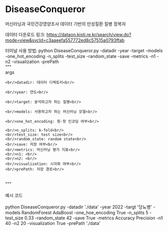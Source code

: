 # DiseaseConqueror
머신러닝과 국민건강영양조사 데이터 기반의 만성질환 질병 정복자

데이터 다운로드 링크: https://dataon.kisti.re.kr/search/view.do?mode=view&svcId=c3aaeefa557772ed8c57515a0793ffab

터미널 사용 방법: 
python DiseaseConqueror.py -datadir -year -target -models -one_hot_encoding -n_splits -test_size -random_state -save -metrics -n1 -n2 -visualization -prePath<br/>
"""
  <br/>args<br/>
  
    <br/>datadir: 데이터 디렉토리<br/>
    
    <br/>year: 연도<br/>
    
    <br/>target: 분석하고자 하는 질병<br/>
    
    <br/>models: 사용하고자 하는 머신러닝 모델<br/>
    
    <br/>one_hot_encoding: 웟-핫 인코딩 여부<br/>
    
    <br/>n_splits: k-fold<br/>
    <br/>test_size: test size<br/>
    <br/>random_state: random state<br/>
    <br/>save: 저장 여부<br/>
    <br/>metrics: 머신러닝 평가 지표<br/>
    <br/>n1: <br/>
    <br/>n2: <br/>
    <br/>visualization: 시각화 여부<br/>
    <br/>prePath: 저장 경로<br/>
<br/>"""<br/>
<br/>예시 코드<br/>
<br/>python DiseaseConqueror.py -datadir './data' -year 2022 -targt '당뇨병' -models RandomForest AdaBoost -one_hoe_encoding True -n_splits 5 -test_size 0.33 -random_state 42 -save True -metrics Accuracy Precision -n1 40 -n2 20 -visualization True -prePath './data'<br/>
